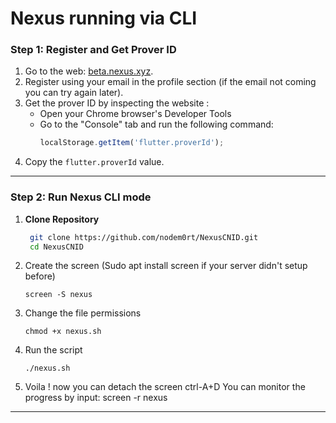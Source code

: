 # Nexus running via CLI

### Step 1: Register and Get Prover ID
1. Go to the web: [beta.nexus.xyz](https://beta.nexus.xyz).
2. Register using your email in the profile section (if the email not coming you can try again later).
3. Get the prover ID by inspecting the website :
   - Open your Chrome browser's Developer Tools
   - Go to the "Console" tab and run the following command:
     ```javascript
     localStorage.getItem('flutter.proverId');
     ```
4. Copy the `flutter.proverId` value.

---

### Step 2: Run Nexus CLI mode

1. **Clone Repository**
   ```bash
    git clone https://github.com/nodem0rt/NexusCNID.git
    cd NexusCNID

2. Create the screen (Sudo apt install screen if your server didn't setup before)
   ```
   screen -S nexus
   ```
3. Change the file permissions
   ```
   chmod +x nexus.sh
   ```
4. Run the script
   ```
   ./nexus.sh
   ```
5. Voila ! now you can detach the screen
   ctrl-A+D
   You can monitor the progress by input: screen -r nexus
---
<br>

